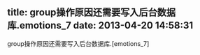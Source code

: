 title: group操作原因还需要写入后台数据库.emotions_7
date: 2013-04-20 14:58:31
---

group操作原因还需要写入后台数据库.[emotions_7]